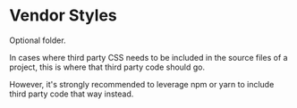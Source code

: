 # Vendor Styles

Optional folder.

In cases where third party CSS needs to be included in the source files
of a project, this is where that third party code should go.

However, it's strongly recommended to leverage npm or yarn to include
third party code that way instead.